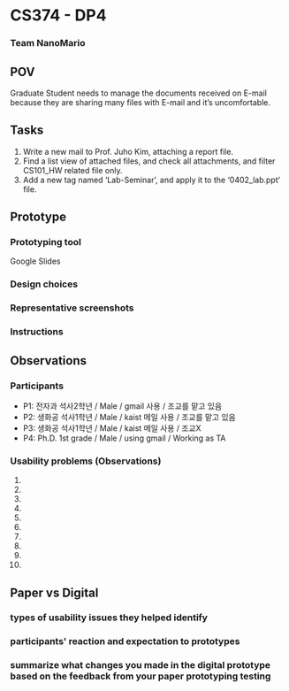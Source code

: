 # CS374 - DP4
### Team NanoMario

## POV
Graduate Student needs to manage the documents received on E-mail because they are sharing many files with E-mail and it’s uncomfortable.

## Tasks
1. Write a new mail to Prof. Juho Kim, attaching a report file.
2. Find a list view of attached files, and check all attachments, and filter CS101_HW related file only.
3. Add a new tag named ‘Lab-Seminar’, and apply it to the ‘0402_lab.ppt’ file.

## Prototype
### Prototyping tool
Google Slides 

### Design choices


### Representative screenshots


### Instructions



## Observations
### Participants
- P1: 전자과 석사2학년 / Male / gmail 사용 / 조교를 맡고 있음
- P2: 생화공 석사1학년 / Male / kaist 메일 사용 / 조교를 맡고 있음
- P3: 생화공 석사1학년 / Male / kaist 메일 사용 / 조교X
- P4: Ph.D. 1st grade / Male / using gmail / Working as TA

### Usability problems (Observations)
1.
2.
3.
4.
5.
6.
7.
8.
9.
10.


## Paper vs Digital
### types of usability issues they helped identify

### participants' reaction and expectation to prototypes

### summarize what changes you made in the digital prototype based on the feedback from your paper prototyping testing


